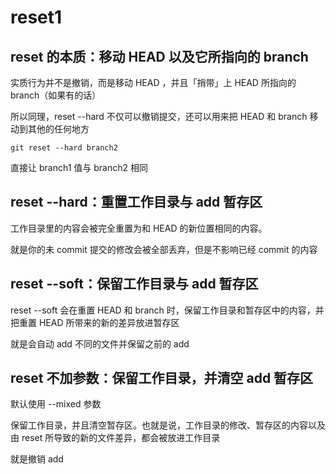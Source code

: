 # reset1

## reset 的本质：移动 HEAD 以及它所指向的 branch

实质行为并不是撤销，而是移动 HEAD ，并且「捎带」上 HEAD 所指向的 branch（如果有的话）

所以同理，reset --hard 不仅可以撤销提交，还可以用来把 HEAD 和 branch 移动到其他的任何地方

`git reset --hard branch2`

直接让 branch1 值与 branch2 相同

## reset --hard：重置工作目录与 add 暂存区

工作目录里的内容会被完全重置为和 HEAD 的新位置相同的内容。

就是你的未 commit 提交的修改会被全部丢弃，但是不影响已经 commit 的内容

## reset --soft：保留工作目录与 add 暂存区

reset --soft 会在重置 HEAD 和 branch 时，保留工作目录和暂存区中的内容，并把重置 HEAD 所带来的新的差异放进暂存区

就是会自动 add 不同的文件并保留之前的 add

## reset 不加参数：保留工作目录，并清空 add 暂存区

默认使用 --mixed 参数

保留工作目录，并且清空暂存区。也就是说，工作目录的修改、暂存区的内容以及由 reset 所导致的新的文件差异，都会被放进工作目录

就是撤销 add
